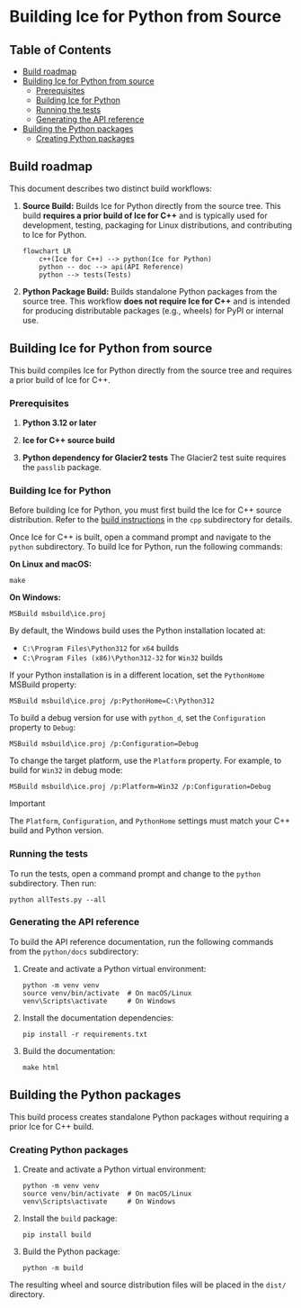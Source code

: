 # Building Ice for Python from Source

## Table of Contents

* [Build roadmap](#build-roadmap)
* [Building Ice for Python from source](#building-ice-for-python-from-source)
  * [Prerequisites](#prerequisites)
  * [Building Ice for Python](#building-ice-for-python)
  * [Running the tests](#running-the-tests)
  * [Generating the API reference](#generating-the-api-reference)
* [Building the Python packages](#building-the-python-packages)
  * [Creating Python packages](#creating-python-packages)

## Build roadmap

This document describes two distinct build workflows:

1. **Source Build:**
   Builds Ice for Python directly from the source tree.
   This build **requires a prior build of Ice for C++** and is typically used for development, testing, packaging for
   Linux distributions, and contributing to Ice for Python.

   ```mermaid
   flowchart LR
       c++(Ice for C++) --> python(Ice for Python)
       python -- doc --> api(API Reference)
       python --> tests(Tests)
   ```

2. **Python Package Build:**
   Builds standalone Python packages from the source tree.
   This workflow **does not require Ice for C++** and is intended for producing distributable packages (e.g., wheels)
   for PyPI or internal use.

## Building Ice for Python from source

This build compiles Ice for Python directly from the source tree and requires a prior build of Ice for C++.

### Prerequisites

1. **Python 3.12 or later**

2. **Ice for C++ source build**

3. **Python dependency for Glacier2 tests**
   The Glacier2 test suite requires the `passlib` package.

### Building Ice for Python

Before building Ice for Python, you must first build the Ice for C++ source distribution.
Refer to the [build instructions](../cpp/BUILDING.md) in the `cpp` subdirectory for details.

Once Ice for C++ is built, open a command prompt and navigate to the `python` subdirectory.
To build Ice for Python, run the following commands:

**On Linux and macOS:**

```shell
make
```

**On Windows:**

```shell
MSBuild msbuild\ice.proj
```

By default, the Windows build uses the Python installation located at:

* `C:\Program Files\Python312` for `x64` builds
* `C:\Program Files (x86)\Python312-32` for `Win32` builds

If your Python installation is in a different location, set the `PythonHome` MSBuild property:

```shell
MSBuild msbuild\ice.proj /p:PythonHome=C:\Python312
```

To build a debug version for use with `python_d`, set the `Configuration` property to `Debug`:

```shell
MSBuild msbuild\ice.proj /p:Configuration=Debug
```

To change the target platform, use the `Platform` property. For example, to build for `Win32` in debug mode:

```shell
MSBuild msbuild\ice.proj /p:Platform=Win32 /p:Configuration=Debug
```

> [!IMPORTANT] 
> The `Platform`, `Configuration`, and `PythonHome` settings must match your C++ build and Python version.

### Running the tests

To run the tests, open a command prompt and change to the `python` subdirectory. Then run:

```shell
python allTests.py --all
```

### Generating the API reference

To build the API reference documentation, run the following commands from the `python/docs` subdirectory:

1. Create and activate a Python virtual environment:

   ```shell
   python -m venv venv
   source venv/bin/activate  # On macOS/Linux
   venv\Scripts\activate     # On Windows
   ```

2. Install the documentation dependencies:

   ```shell
   pip install -r requirements.txt
   ```

3. Build the documentation:

   ```shell
   make html
   ```

## Building the Python packages

This build process creates standalone Python packages without requiring a prior Ice for C++ build.

### Creating Python packages

1. Create and activate a Python virtual environment:

   ```shell
   python -m venv venv
   source venv/bin/activate  # On macOS/Linux
   venv\Scripts\activate     # On Windows
   ```

2. Install the `build` package:

   ```shell
   pip install build
   ```

3. Build the Python package:

   ```shell
   python -m build
   ```

The resulting wheel and source distribution files will be placed in the `dist/` directory.
